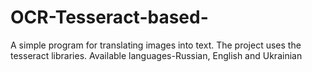 # OCR-Tesseract-based-
A simple program for translating images into text. The project uses the tesseract libraries. Available languages-Russian, English and Ukrainian
